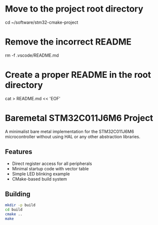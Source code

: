 # Move to the project root directory
cd ~/software/stm32-cmake-project

# Remove the incorrect README
rm -f .vscode/README.md

# Create a proper README in the root directory
cat > README.md << 'EOF'
# Baremetal STM32C011J6M6 Project

A minimalist bare metal implementation for the STM32C011J6M6 microcontroller without using HAL or any other abstraction libraries.

## Features

- Direct register access for all peripherals
- Minimal startup code with vector table
- Simple LED blinking example
- CMake-based build system

## Building

```bash
mkdir -p build
cd build
cmake ..
make